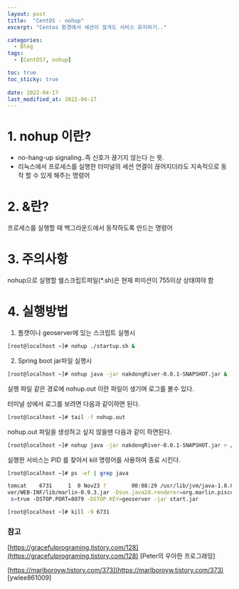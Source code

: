 ```yaml
---
layout: post
title:  "CentOS - nohup"
excerpt: "Centos 환경에서 세션이 끊겨도 서비스 유지하기.."

categories:
  - Blog
tags:
  - [CentOS7, nohup]

toc: true
toc_sticky: true
 
date: 2022-04-17
last_modified_at: 2022-04-17
---
```


# 1. nohup 이란?

- no-hang-up signaling..즉 신호가 끊기지 않는다 는 뜻.
- 리눅스에서 프로세스를 실행한 터미널의 세션 연결이 끊어지더라도 지속적으로 동작 할 수 있게 해주는 명령어

# 2. &란?

프로세스를 실행할 때 백그라운드에서 동작하도록 만드는 명령어

# 3. 주의사항

nohup으로 실행할 쉘스크립트파일(*.sh)은 현재 퍼미션이 755이상 상태여야 함

# 4. 실행방법

1) 톰캣이나 geoserver에 있는 스크립트 실행시

```bash
[root@localhost ~]# nohup ./startup.sh & 
```

2) Spring boot jar파일 실행시

```bash
[root@localhost ~]# nohup java -jar nakdongRiver-0.0.1-SNAPSHOT.jar &
```

실행 파일 같은 경로에 nohup.out 이란 파일이 생기며 로그를 볼수 있다.

터미널 상에서 로그를 보려면 다음과 같이하면 된다.

```bash
[root@localhost ~]# tail -f nohup.out
```

nohup.out 파일을 생성하고 싶지 않을땐 다음과 같이 하면된다.

```bash
[root@localhost ~]# nohup java -jar nakdongRiver-0.0.1-SNAPSHOT.jar > /dev/null &
```

실행한 서비스는 PID 를 찾아서 kill 명령어를 사용하여 종료 시킨다.

```bash
[root@localhost ~]# ps -ef | grep java

tomcat    6731     1  0 Nov23 ?        00:08:29 /usr/lib/jvm/java-1.8.0-openjdk-1.8.0.302.b08-0.el7_9.x86_64/bin/java -Xbootclasspath/a:/home/tomcat/geoserver/geoserver-2.19.2-bin/webapps/geoser                                     
ver/WEB-INF/lib/marlin-0.9.3.jar -Dsun.java2d.renderer=org.marlin.pisces.MarlinRenderingEngine -DGEOSERVER_DATA_DIR=/home/tomcat/geoserver/geoserver-2.19.2-bin/bin/../data_dir -Djava.awt.headles                                    
 s=true -DSTOP.PORT=8079 -DSTOP.KEY=geoserver -jar start.jar

[root@localhost ~]# kill -9 6731
```

### 참고

[https://gracefulprograming.tistory.com/128](https://gracefulprograming.tistory.com/128) [Peter의 우아한 프로그래밍]

[https://marlboroyw.tistory.com/373](https://marlboroyw.tistory.com/373) [ywlee861009]